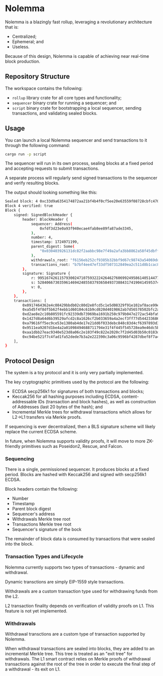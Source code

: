 # Nolemma

Nolemma is a blazingly fast rollup, leveraging a revolutionary architecture that is:
* Centralized;
* Ephemeral; and
* Useless.

Because of this design, Nolemma is capable of achieving near real-time block production.

## Repository Structure

The workspace contains the following:
* `rollup` library crate for all core types and functionality;
* `sequencer` binary crate for running a sequencer; and
* `script` binary crate for bootstrapping a local sequencer, sending transactions, and validating sealed blocks.

## Usage

You can launch a local Nolemma sequencer and send transactions to it through the following command:
```sh
cargo run -p script
```

The sequencer will run in its own process, sealing blocks at a fixed period and accepting requests to submit transactions.

A separate process will regularly send signed transactions to the sequencer and verify resulting blocks.

The output should looking something like this:
```sh
Sealed block: 4 0xc33d9a6354174872aa21bf4b4f0cf5ee20e63559f08728cbfc4702a159c060c1
Block 4 verified: true
Block {
    signed: SignedBlockHeader {
        header: BlockHeader {
            sequencer: Address(
                0xfdf3d23e0a93f940ecae4fab8ee89fa87ade3345,
            ),
            number: 4,
            timestamp: 1724971199,
            parent_digest: Some(
                "0x030403926131dc82f2aabbc98e7f49a2afa3bb8862a58f45dbff5c31f423aa6b",
            ),
            withdrawals_root: "f6156eb252cf9385b32bbf9d67c98743a54069ddb82711347bf9de98a4e84a1a",
            transactions_root: "b7bf4ee47ef33df507312849ea2c511d8b1cac896c9ad4632ac84db27c29be96",
        },
        signature: Signature {
            r: 99516742611579300247107593222426462760699249586140514477002059713627822811124,
            s: 52840667303596146942485583793658493738843174190414595374809724448462630931548,
            v: 0,
        },
    },
    transactions: [
        0x0917464362e4c08429bbdb02c80d2e8fcd5c1e5d08329f91e102af8ace99e219,
        0xa5d5f4f8df5b62f4ebb1d60104c61b9cd820d4019862ab7d56578502bfc2a92d,
        0xd2ae8e2c10b805591fc92339db73969ba1691b250c979b047e272ac54bfa9583,
        0x1427d8a64d6b39529afcd2c8a1626cf2b033659a4a2ecf3ff77d544233686495,
        0xa79616ff5ec9ce53e1380ab4de17e21dd6f033debc848c83d4cf6397893d37d9,
        0x9511ea9207d1be4a2a01098494688711794e31f4f445f545728ea9e46dc5bf8f,
        0xaa1dbb27eac9340e523d8a06c2e103f49c822e2020c7f2d45d03b50c0183d5e3,
        0xc94be521f7c4fad1fa52dede7b3a2e222390c3a06c9596bf4287dbef8f7a4653,
    ],
}
```

## Protocol Design

The system is a toy protocol and it is only very partially implemented.

The key cryptographic primitives used by the protocol are the following:
* ECDSA secp256k1 for signatures of both transactions and blocks;
* Keccak256 for all hashing purposes including ECDSA, content-addressable IDs (transaction and block hashes), as well as construction of Addresses (last 20 bytes of the hash); and
* Incremental Merkle trees for withdrawal transactions which allows for L2->L1 transfers via Merkle proofs.

If sequencing is ever decentralized, then a BLS signature scheme will likely replace the current ECDSA scheme.

In future, when Nolemma supports validity proofs, it will move to more ZK-friendly primitives such as Poseidon2, Rescue, and Falcon.


### Sequencing

There is a single, permissioned sequencer. It produces blocks at a fixed period. Blocks are hashed with Keccak256 and signed with secp256k1 ECDSA.

Block headers contain the following:
* Number
* Timestamp
* Parent block digest
* Sequencer's address
* Withdrawals Merkle tree root
* Transactions Merkle tree root
* Sequencer's signature of the bock

The remainder of block data is consumed by transactions that were sealed into the block.

### Transaction Types and Lifecycle

Nolemma currently supports two types of transactions - dynamic and withdrawal.

Dynamic transctions are simply EIP-1559 style transactions.

Withdrawals are a custom transaction type used for withdrawing funds from the L2.

L2 transaction finality depends on verification of validity proofs on L1. This feature is not yet implemented.

### Withdrawals

Withdrawal transctions are a custom type of transaction supported by Nolemma.

When withdrawal transactions are sealed into blocks, they are added to an incremental Merkle tree. This tree is treated as an "exit tree" for withdrawals. The L1 smart contract relies on Merkle proofs of withdrawal transactions against the root of the tree in order to execute the final step of a withdrawal - its exit on L1.
